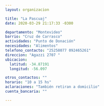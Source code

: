 ```yaml
---
layout: organizacion

title: "La Pascuaj"
date: 2020-03-29 21:17:33 -0300

departamento: "Montevideo"
barrio: "Cruz de Carrasco"
actividades: "Punto de Donación"
necesidades: "Alimentos"
telefono_contacto: "25258077 092465261"
direccion: "Agazzi 2707 "
ubicacion:
  latitud: -34.87191
  longitud: -56.097

otros_contactos: ""
horario: "10 a 15 hs"
aclaraciones: "También retiran a domicilio"
cuenta_bancaria: ""

---
```

